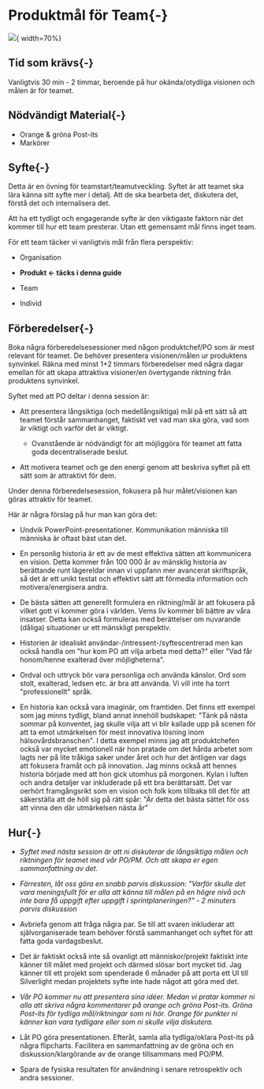 # Produktmål för Team{-}
![](images/shared-roadmap-vision.png){ width=70%}

## Tid som krävs{-}

Vanligtvis 30 min - 2 timmar, beroende på hur okända/otydliga visionen och målen är för teamet.

## Nödvändigt Material{-}
* Orange & gröna Post-its
* Markörer

## Syfte{-}

   Detta är en övning för teamstart/teamutveckling. Syftet är att teamet ska lära känna sitt syfte mer i detalj. Att de ska bearbeta det, diskutera det, förstå det och internalisera det.

   Att ha ett tydligt och engagerande syfte är den viktigaste faktorn när det kommer till hur ett team presterar. Utan ett gemensamt mål finns inget team.

   För ett team täcker vi vanligtvis mål från flera perspektiv:

  * Organisation

  * **Produkt ← täcks i denna guide**

  * Team

  * Individ

## Förberedelser{-}

Boka några förberedelsesessioner med någon produktchef/PO som är mest relevant för teamet. De behöver presentera visionen/målen ur produktens synvinkel. Räkna med minst 1+2 timmars förberedelser med några dagar emellan för att skapa attraktiva visioner/en övertygande riktning från produktens synvinkel.

Syftet med att PO deltar i denna session är:
  - Att presentera långsiktiga (och medellångsiktiga) mål på ett sätt så att teamet förstår sammanhanget, faktiskt vet vad man ska göra, vad som är viktigt och varför det är viktigt.
    - Ovanstående är nödvändigt för att möjliggöra för teamet att fatta goda decentraliserade beslut.

  - Att motivera teamet och ge den energi genom att beskriva syftet på ett sätt som är attraktivt för dem.

Under denna förberedelsesession, fokusera på hur målet/visionen kan göras attraktiv för teamet.

Här är några förslag på hur man kan göra det:

  - Undvik PowerPoint-presentationer. Kommunikation människa till människa är oftast bäst utan det.

  - En personlig historia är ett av de mest effektiva sätten att kommunicera en vision. Detta kommer från 100 000 år av mänsklig historia av berättande runt lägereldar innan vi uppfann mer avancerat skriftspråk, så det är ett unikt testat och effektivt sätt att förmedla information och motivera/energisera andra.

  - De bästa sätten att generellt formulera en riktning/mål är att fokusera på vilket gott vi kommer göra i världen. Vems liv kommer bli bättre av våra insatser. Detta kan också formuleras med berättelser om nuvarande (dåliga) situationer ur ett mänskligt perspektiv.

  - Historien är idealiskt användar-/intressent-/syftescentrerad men kan också handla om "hur kom PO att vilja arbeta med detta?" eller "Vad får honom/henne exalterad över möjligheterna".

  - Ordval och uttryck bör vara personliga och använda känslor. Ord som stolt, exalterad, ledsen etc. är bra att använda. Vi vill inte ha torrt "professionellt" språk.

  - En historia kan också vara imaginär, om framtiden. Det finns ett exempel som jag minns tydligt, bland annat innehöll budskapet: "Tänk på nästa sommar på konventet, jag skulle vilja att vi blir kallade upp på scenen för att ta emot utmärkelsen för mest innovativa lösning inom hälsovårdsbranschen". I detta exempel minns jag att produktchefen också var mycket emotionell när hon pratade om det hårda arbetet som lagts ner på lite tråkiga saker under året och hur det äntligen var dags att fokusera framåt och på innovation. Jag minns också att hennes historia började med att hon gick utomhus på morgonen. Kylan i luften och andra detaljer var inkluderade på ett bra berättarsätt. Det var oerhört framgångsrikt som en vision och folk kom tillbaka till det för att säkerställa att de höll sig på rätt spår: "Är detta det bästa sättet för oss att vinna den där utmärkelsen nästa år"

## Hur{-}

  - *Syftet med nästa session är att ni diskuterar de långsiktiga målen och riktningen för teamet med vår PO/PM. Och att skapa er egen sammanfattning av det.*

  - *Förresten, låt oss göra en snabb parvis diskussion: "Varför skulle det vara meningsfullt för er alla att känna till målen på en högre nivå och inte bara få uppgift efter uppgift i sprintplaneringen?" - 2 minuters parvis diskussion*

  - Avbriefa genom att fråga några par. Se till att svaren inkluderar att självorganiserade team behöver förstå sammanhanget och syftet för att fatta goda vardagsbeslut.

  - Det är faktiskt också inte så ovanligt att människor/projekt faktiskt inte känner till målet med projekt och därmed slösar bort mycket tid. Jag känner till ett projekt som spenderade 6 månader på att porta ett UI till Silverlight medan projektets syfte inte hade något att göra med det.

  - *Vår PO kommer nu att presentera sina idéer. Medan vi pratar kommer ni alla att skriva några kommentarer på orange och gröna Post-its. Gröna Post-its för tydliga mål/riktningar som ni hör. Orange för punkter ni känner kan vara tydligare eller som ni skulle vilja diskutera.*

  - Låt PO göra presentationen. Efteråt, samla alla tydliga/oklara Post-its på några flipcharts. Facilitera en sammanfattning av de gröna och en diskussion/klargörande av de orange tillsammans med PO/PM.

  - Spara de fysiska resultaten för användning i senare retrospektiv och andra sessioner.

